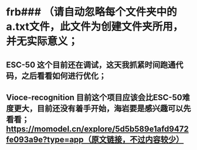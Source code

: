 # frb### （请自动忽略每个文件夹中的a.txt文件，此文件为创建文件夹所用，并无实际意义；
## ESC-50 这个目前还在调试，这天我抓紧时间跑通代码，之后看看如何进行优化；
## Vioce-recognition 目前这个项目应该会比ESC-50难度更大，目前还没有着手开始，海岩要是感兴趣可以先看看；https://momodel.cn/explore/5d5b589e1afd9472fe093a9e?type=app（原文链接，不过内容较少）

